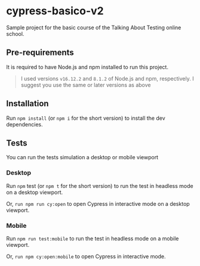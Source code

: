 # cypress-basico-v2

Sample project for the basic course of the Talking About Testing online school.

## Pre-requirements

It is required to have Node.js and npm installed to run this project.

> I used versions `v16.12.2` and `8.1.2` of Node.js and npm, respectively. I suggest you use the same or later versions as above

## Installation
Run `npm install` (or `npm i` for the short version) to install the dev dependencies.

## Tests

You can run the tests simulation a desktop or mobile viewport

### Desktop

Run `npm` test (or `npm t` for the short version) to run the test in headless mode on a desktop viewport.

Or, `run npm run cy:open` to open Cypress in interactive mode on a desktop viewport.

### Mobile

Run `npm run test:mobile` to run the test in headless mode on a mobile viewport.

Or, `run npm cy:open:mobile` to open Cypress in interactive mode.